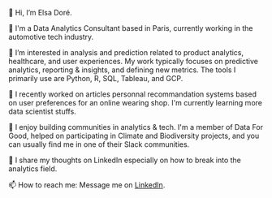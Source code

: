 👋 Hi, I’m Elsa Doré.

💼 I'm a Data Analytics Consultant based in Paris, currently working in the automotive tech industry.

👀 I’m interested in analysis and prediction related to product analytics, healthcare, and user experiences. My work typically focuses on predictive analytics, reporting & insights, and defining new metrics. The tools I primarily use are Python, R, SQL, Tableau, and GCP.

🌱 I recently worked on articles personnal recommandation systems based on user preferences for an online wearing shop. I'm currently learning more data scientist stuffs.

💞️ I enjoy building communities in analytics & tech. I'm a member of Data For Good, helped on participating in Climate and Biodiversity projects, and you can usually find me in one of their Slack communities.

📝 I share my thoughts on LinkedIn especially on how to break into the analytics field.

📫 How to reach me: Message me on [LinkedIn](https://www.linkedin.com/in/elsadore/).

<!---
elsedore/elsedore is a ✨ special ✨ repository because its `README.md` (this file) appears on your GitHub profile.
You can click the Preview link to take a look at your changes.
--->
